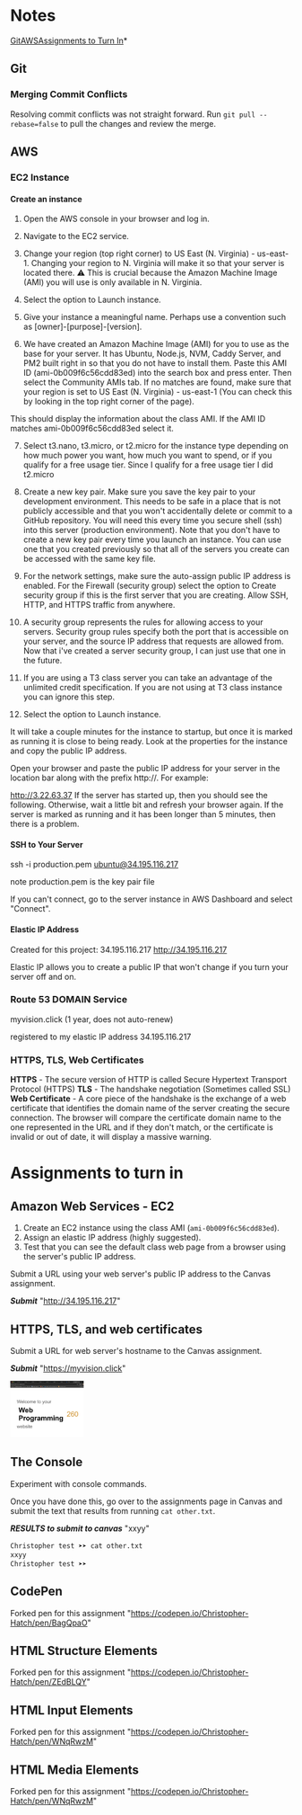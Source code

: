 # Notes

<div style="display: flex; flex-direction: row; items-align: center;">
    <a href="#git">Git</a>
    <a href="#aws">AWS</a>
    <a href="#assignments-to-turn-in">Assignments to Turn In</a> *
</div>


## Git

### Merging Commit Conflicts
Resolving commit conflicts was not straight forward. Run ```git pull --rebase=false``` to pull the changes and review the merge. 


## AWS

### EC2 Instance

#### Create an instance

1. Open the AWS console in your browser and log in.

2. Navigate to the EC2 service.

3. Change your region (top right corner) to US East (N. Virginia) - us-east-1. Changing your region to N. Virginia will make it so that your server is located there. ⚠ This is crucial because the Amazon Machine Image (AMI) you will use is only available in N. Virginia.

4. Select the option to Launch instance.

5. Give your instance a meaningful name. Perhaps use a convention such as [owner]-[purpose]-[version].

6. We have created an Amazon Machine Image (AMI) for you to use as the base for your server. It has Ubuntu, Node.js, NVM, Caddy Server, and PM2 built right in so that you do not have to install them. Paste this AMI ID (ami-0b009f6c56cdd83ed) into the search box and press enter. Then select the Community AMIs tab. If no matches are found, make sure that your region is set to US East (N. Virginia) - us-east-1 (You can check this by looking in the top right corner of the page).

This should display the information about the class AMI. If the AMI ID matches ami-0b009f6c56cdd83ed select it.

7. Select t3.nano, t3.micro, or t2.micro for the instance type depending on how much power you want, how much you want to spend, or if you qualify for a free usage tier. Since I qualify for a free usage tier I did t2.micro

8. Create a new key pair. Make sure you save the key pair to your development environment. This needs to be safe in a place that is not publicly accessible and that you won't accidentally delete or commit to a GitHub repository. You will need this every time you secure shell (ssh) into this server (production environment). Note that you don't have to create a new key pair every time you launch an instance. You can use one that you created previously so that all of the servers you create can be accessed with the same key file.

9. For the network settings, make sure the auto-assign public IP address is enabled. For the Firewall (security group) select the option to Create security group if this is the first server that you are creating. Allow SSH, HTTP, and HTTPS traffic from anywhere.

10. A security group represents the rules for allowing access to your servers. Security group rules specify both the port that is accessible on your server, and the source IP address that requests are allowed from. Now that i've created a server security group, I can just use that one in the future.

11. If you are using a T3 class server you can take an advantage of the unlimited credit specification. If you are not using at T3 class instance you can ignore this step.

12. Select the option to Launch instance.

It will take a couple minutes for the instance to startup, but once it is marked as running it is close to being ready. Look at the properties for the instance and copy the public IP address.

Open your browser and paste the public IP address for your server in the location bar along with the prefix http://. For example:

http://3.22.63.37
If the server has started up, then you should see the following. Otherwise, wait a little bit and refresh your browser again. If the server is marked as running and it has been longer than 5 minutes, then there is a problem.

#### SSH to Your Server

ssh -i production.pem ubuntu@34.195.116.217

note production.pem is the key pair file

If you can't connect, go to the server instance in AWS Dashboard and select "Connect".

#### Elastic IP Address

Created for this project:
34.195.116.217
http://34.195.116.217

Elastic IP allows you to create a public IP that won't change if you turn your server off and on.

### Route 53 DOMAIN Service

myvision.click
(1 year, does not auto-renew)

registered to my elastic IP address 34.195.116.217


### HTTPS, TLS, Web Certificates

**HTTPS** - The secure version of HTTP is called Secure Hypertext Transport Protocol (HTTPS)
**TLS** - The handshake negotiation (Sometimes called SSL)
**Web Certificate** - A core piece of the handshake is the exchange of a web certificate that identifies the domain name of the server creating the secure connection. The browser will compare the certificate domain name to the one represented in the URL and if they don't match, or the certificate is invalid or out of date, it will display a massive warning.



# Assignments to turn in


## Amazon Web Services - EC2

1. Create an EC2 instance using the class AMI (`ami-0b009f6c56cdd83ed`).
1. Assign an elastic IP address (highly suggested).
1. Test that you can see the default class web page from a browser using the server's public IP address.

Submit a URL using your web server's public IP address to the Canvas assignment.

***Submit*** "http://34.195.116.217"


## HTTPS, TLS, and web certificates

Submit a URL for web server's hostname to the Canvas assignment.

***Submit*** "https://myvision.click"

<img src="./assets/ec2_displays_basic_page.png" style="height: 100px">


## The Console

Experiment with console commands.

Once you have done this, go over to the assignments page in Canvas and submit the text that results from running `cat other.txt`.

***RESULTS to submit to canvas***
"xxyy"
```
Christopher test ➤➤ cat other.txt
xxyy
Christopher test ➤➤
```

## CodePen

Forked pen for this assignment "https://codepen.io/Christopher-Hatch/pen/BagQpaO"

## HTML Structure Elements

Forked pen for this assignment "https://codepen.io/Christopher-Hatch/pen/ZEdBLQY"

## HTML Input Elements

Forked pen for this assignment "https://codepen.io/Christopher-Hatch/pen/WNqRwzM"

## HTML Media Elements

Forked pen for this assignment "https://codepen.io/Christopher-Hatch/pen/WNqRwzM"
